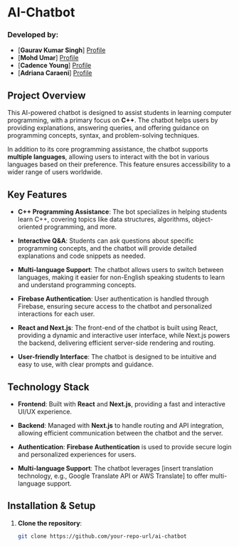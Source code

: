 # AI-Chatbot

### Developed by:
- [**Gaurav Kumar Singh**] [Profile](https://github.com/gavksingh)
- [**Mohd Umar**] [Profile](https://github.com/genericlearner)
- [**Cadence Young**] [Profile](https://github.com/cadence-github-username)
- [**Adriana Caraeni**] [Profile](https://github.com/adriana-github-username)

## Project Overview

This AI-powered chatbot is designed to assist students in learning computer programming, with a primary focus on **C++**. The chatbot helps users by providing explanations, answering queries, and offering guidance on programming concepts, syntax, and problem-solving techniques. 

In addition to its core programming assistance, the chatbot supports **multiple languages**, allowing users to interact with the bot in various languages based on their preference. This feature ensures accessibility to a wider range of users worldwide.

## Key Features

- **C++ Programming Assistance**: The bot specializes in helping students learn C++, covering topics like data structures, algorithms, object-oriented programming, and more.
  
- **Interactive Q&A**: Students can ask questions about specific programming concepts, and the chatbot will provide detailed explanations and code snippets as needed.
  
- **Multi-language Support**: The chatbot allows users to switch between languages, making it easier for non-English speaking students to learn and understand programming concepts.

- **Firebase Authentication**: User authentication is handled through Firebase, ensuring secure access to the chatbot and personalized interactions for each user.

- **React and Next.js**: The front-end of the chatbot is built using React, providing a dynamic and interactive user interface, while Next.js powers the backend, delivering efficient server-side rendering and routing.

- **User-friendly Interface**: The chatbot is designed to be intuitive and easy to use, with clear prompts and guidance.

## Technology Stack

- **Frontend**: Built with **React** and **Next.js**, providing a fast and interactive UI/UX experience.
  
- **Backend**: Managed with **Next.js** to handle routing and API integration, allowing efficient communication between the chatbot and the server.

- **Authentication**: **Firebase Authentication** is used to provide secure login and personalized experiences for users.

- **Multi-language Support**: The chatbot leverages [insert translation technology, e.g., Google Translate API or AWS Translate] to offer multi-language support.

## Installation & Setup

1. **Clone the repository**:
   ```bash
   git clone https://github.com/your-repo-url/ai-chatbot
